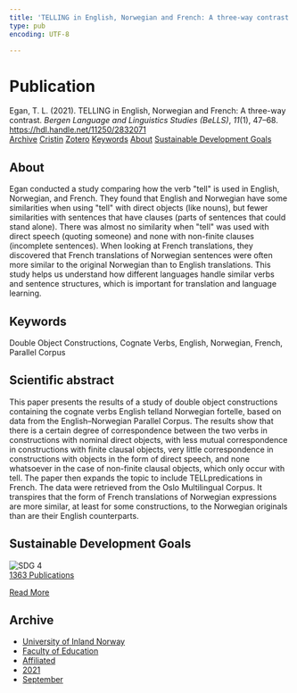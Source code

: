 ```yaml
---
title: 'TELLING in English, Norwegian and French: A three-way contrast'
type: pub
encoding: UTF-8

---
```

<h1>Publication</h1>
<article id="csl-bib-container-AH8KRNVW" class="csl-bib-container">
  <div class="csl-bib-body"> <div class="csl-entry">Egan, T. L. (2021). TELLING in English, Norwegian and French: A three-way contrast. <i>Bergen Language and Linguistics Studies (BeLLS)</i>, <i>11</i>(1), 47–68. <a href="https://hdl.handle.net/11250/2832071">https://hdl.handle.net/11250/2832071</a></div> </div>
  <div class="csl-bib-buttons">
    <a href="#taxonomy-article-AH8KRNVW" alt="archive" class="csl-bib-button">Archive</a>
    <a href="https://app.cristin.no/results/show.jsf?id=1936416" alt="Cristin" class="csl-bib-button">Cristin</a>
    <a href="http://zotero.org/groups/5881554/items/AH8KRNVW" alt="Zotero" class="csl-bib-button">Zotero</a>
    <a href="#keywords-article-AH8KRNVW" alt="keywords" class="csl-bib-button">Keywords</a>
    <a href="#about-article-AH8KRNVW" alt="about_pub" class="csl-bib-button">About</a>
    <a href="#sdg-article-AH8KRNVW" alt="sdg" class="csl-bib-button">Sustainable Development Goals</a>
  </div>
  <div id="csl-bib-meta-container-AH8KRNVW"></div>
</article>
<div id="csl-bib-meta-AH8KRNVW" class="csl-bib-meta">
  <article id="about-article-AH8KRNVW" class="about_pub-article">
    <h1>About</h1>
    Egan conducted a study comparing how the verb "tell" is used in English, Norwegian, and French. They found that English and Norwegian have some similarities when using "tell" with direct objects (like nouns), but fewer similarities with sentences that have clauses (parts of sentences that could stand alone). There was almost no similarity when "tell" was used with direct speech (quoting someone) and none with non-finite clauses (incomplete sentences). When looking at French translations, they discovered that French translations of Norwegian sentences were often more similar to the original Norwegian than to English translations. This study helps us understand how different languages handle similar verbs and sentence structures, which is important for translation and language learning.
  </article>
  <article id="keywords-article-AH8KRNVW" class="keywords-article">
    <h1>Keywords</h1>
    Double Object Constructions, Cognate Verbs, English, Norwegian, French, Parallel Corpus
  </article>
  <article id="abstract-article-AH8KRNVW" class="abstract-article">
    <h1>Scientific abstract</h1>
    This paper presents the results of a study of double object constructions containing the cognate verbs English telland Norwegian fortelle, based on data from the English–Norwegian Parallel Corpus. The results show that there is a certain degree of correspondence between the two verbs in constructions with nominal direct objects, with less mutual correspondence in constructions with finite clausal objects, very little correspondence in constructions with objects in the form of direct speech, and none whatsoever in the case of non-finite clausal objects, which only occur with tell. The paper then expands the topic to include TELLpredications in French. The data were retrieved from the Oslo Multilingual Corpus. It transpires that the form of French translations of Norwegian expressions are more similar, at least for some constructions, to the Norwegian originals than are their English counterparts.
  </article>
  <article id="sdg-article-AH8KRNVW" class="sdg-article">
    <h1>Sustainable Development Goals</h1>
    <div class="sdg-container"><div id="sdg4" class="sdg">
        <img src="{{< params subfolder >}}images/sdg/sdg04_en.png" class="image" alt="SDG 4">
        <div class="sdg-overlay">
          <a href="{{< params subfolder >}}en/archive/?sdg=4#archive" class="sdg-publication-count"><span>1363</span> Publications</a>
          <p><a href="https://sdgs.un.org/goals/goal4" class="sdg-read-more">Read More</a></p>
        </div>
      </div></div>
  </article>
  <article id="taxonomy-article-AH8KRNVW" class="taxonomy-article">
    <h1>Archive</h1>
    <ul>
      <li><a href="{{< params subfolder >}}en/archive/?key=3DCRN523">University of Inland Norway</a></li>
      <li><a href="{{< params subfolder >}}en/archive/?key=WYNZA47F">Faculty of Education</a></li>
      <li><a href="{{< params subfolder >}}en/archive/?key=2ZAN5K7T">Affiliated</a></li>
      <li><a href="{{< params subfolder >}}en/archive/?key=IKH28CUV">2021</a></li>
      <li><a href="{{< params subfolder >}}en/archive/?key=Y84HKK2A">September</a></li>
    </ul>
  </article>
</div>
